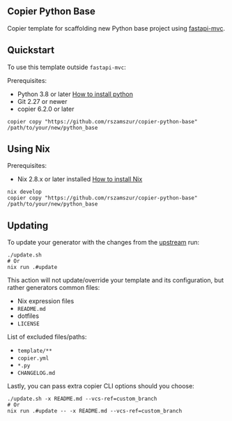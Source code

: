 ## Copier Python Base

Copier template for scaffolding new Python base project using [fastapi-mvc](https://github.com/fastapi-mvc/fastapi-mvc).

## Quickstart

To use this template outside `fastapi-mvc`:

Prerequisites:

* Python 3.8 or later [How to install python](https://docs.python-guide.org/starting/installation)
* Git 2.27 or newer
* copier 6.2.0 or later

```shell
copier copy "https://github.com/rszamszur/copier-python-base" /path/to/your/new/python_base
```

## Using Nix

Prerequisites:

* Nix 2.8.x or later installed [How to install Nix](https://nixos.org/download.html)

```shell
nix develop
copier copy "https://github.com/rszamszur/copier-python-base" /path/to/your/new/python_base
```

## Updating

To update your generator with the changes from the [upstream](https://github.com/fastapi-mvc/copier-generator) run:

```shell
./update.sh
# Or
nix run .#update
```

This action will not update/override your template and its configuration, but rather generators common files:

* Nix expression files
* `README.md`
* dotfiles
* `LICENSE`

List of excluded files/paths:

* `template/**`
* `copier.yml`
* `*.py`
* `CHANGELOG.md`

Lastly, you can pass extra copier CLI options should you choose:

```shell
./update.sh -x README.md --vcs-ref=custom_branch
# Or
nix run .#update -- -x README.md --vcs-ref=custom_branch
```
